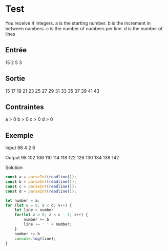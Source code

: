 # Test

You receive 4 integers.
a is the starting number.
b is the increment in between numbers.
c is the number of numbers per line.
d is the number of lines

## Entrée
15
2
5
3

## Sortie
15 17 19 21 23
25 27 29 31 33
35 37 39 41 43

## Contraintes
a > 0
b > 0
c > 0
d > 0

## Exemple

Input
98
4
2
6

Output
98 102
106 110
114 118
122 126
130 134
138 142


Solution

```Javascript
const a = parseInt(readline());
const b = parseInt(readline());
const c = parseInt(readline());
const d = parseInt(readline());

let number = a;
for (let v = 0; v < d; v++) {
    let line = number
    for(let z = 0; z < c - 1; z++) {
        number += b
        line += ' ' + number;
    }
    number += b
    console.log(line);
}
```
